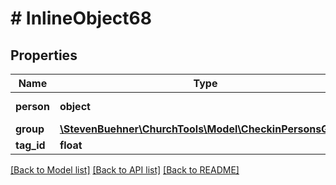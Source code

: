 # # InlineObject68

## Properties

Name | Type | Description | Notes
------------ | ------------- | ------------- | -------------
**person** | **object** | See &#x60;POST /persons&#x60; |
**group** | [**\StevenBuehner\ChurchTools\Model\CheckinPersonsGroup**](CheckinPersonsGroup.md) |  |
**tag_id** | **float** |  |

[[Back to Model list]](../../README.md#models) [[Back to API list]](../../README.md#endpoints) [[Back to README]](../../README.md)
